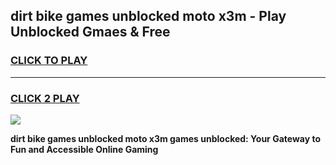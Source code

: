 
## dirt bike games unblocked moto x3m - Play Unblocked Gmaes & Free
<h3>
<a href="https://news.freeplayer.one?title=dirt_bike_games_unblocked_moto_x3m&ref=23F">CLICK TO PLAY</a></h3>
<hr>

<h3>
<a href="https://news.freeplayer.one?title=dirt_bike_games_unblocked_moto_x3m&ref=23F">CLICK 2 PLAY</a>
  
</h3>

<a href="https://news.freeplayer.one?title=dirt_bike_games_unblocked_moto_x3m&ref=23F/"><img src="https://clearcache.store/games.png"></a>


**dirt bike games unblocked moto x3m games unblocked: Your Gateway to Fun and Accessible Online Gaming**
